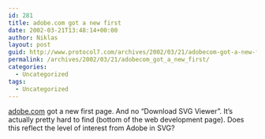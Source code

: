 ```yaml
---
id: 281
title: adobe.com got a new first
date: 2002-03-21T13:48:14+00:00
author: Niklas
layout: post
guid: http://www.protocol7.com/archives/2002/03/21/adobecom-got-a-new-first/
permalink: /archives/2002/03/21/adobecom_got_a_new_first/
categories:
  - Uncategorized
tags:
  - Uncategorized
---
```

<div class='microid-91aac2190f1214af83a46a0ab1abe3efec280bfa'>
  <p>
    <a href="http://www.adobe.com">adobe.com</a> got a new first page. And no &#8220;Download SVG Viewer&#8221;. It&#8217;s actually pretty hard to find (bottom of the web development page). Does this reflect the level of interest from Adobe in SVG?
  </p>
</div>